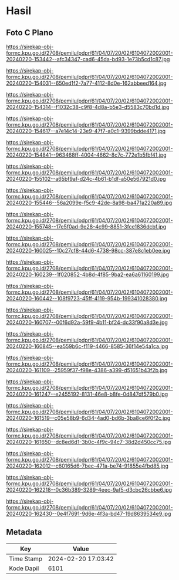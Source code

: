 # Hasil

## Foto C Plano

https://sirekap-obj-formc.kpu.go.id/2708/pemilu/pdpr/61/04/07/20/02/6104072002001-20240220-153442--afc34347-cad6-45da-bd93-1e73b5cd1c87.jpg

https://sirekap-obj-formc.kpu.go.id/2708/pemilu/pdpr/61/04/07/20/02/6104072002001-20240220-154031--650ed1f2-7a77-4112-8d0e-162abbeed164.jpg

https://sirekap-obj-formc.kpu.go.id/2708/pemilu/pdpr/61/04/07/20/02/6104072002001-20240220-154314--f1032c38-c9f8-4d8a-b5e3-d5583c70bd1d.jpg

https://sirekap-obj-formc.kpu.go.id/2708/pemilu/pdpr/61/04/07/20/02/6104072002001-20240220-154617--a7e14c14-23e9-47f7-a0c1-9399bdde4171.jpg

https://sirekap-obj-formc.kpu.go.id/2708/pemilu/pdpr/61/04/07/20/02/6104072002001-20240220-154841--963468ff-4004-4662-8c7c-772e1b5fbf41.jpg

https://sirekap-obj-formc.kpu.go.id/2708/pemilu/pdpr/61/04/07/20/02/6104072002001-20240220-155102--a65bf9af-d24c-4b61-b1df-a50e567921d0.jpg

https://sirekap-obj-formc.kpu.go.id/2708/pemilu/pdpr/61/04/07/20/02/6104072002001-20240220-155446--56a2099e-f5c9-42de-8a98-ba471a220a89.jpg

https://sirekap-obj-formc.kpu.go.id/2708/pemilu/pdpr/61/04/07/20/02/6104072002001-20240220-155748--17e5f0ad-9e28-4c99-8851-3fce1836dcbf.jpg

https://sirekap-obj-formc.kpu.go.id/2708/pemilu/pdpr/61/04/07/20/02/6104072002001-20240220-160025--10c27cf8-44d6-4738-98cc-387e8c1eb0ee.jpg

https://sirekap-obj-formc.kpu.go.id/2708/pemilu/pdpr/61/04/07/20/02/6104072002001-20240220-160239--1f020852-4b8d-4f85-9ba2-ea6a61160199.jpg

https://sirekap-obj-formc.kpu.go.id/2708/pemilu/pdpr/61/04/07/20/02/6104072002001-20240220-160442--108f9723-45ff-4119-954b-199341028380.jpg

https://sirekap-obj-formc.kpu.go.id/2708/pemilu/pdpr/61/04/07/20/02/6104072002001-20240220-160707--00f6d92a-59f9-4b11-bf24-dc33f90a8d3e.jpg

https://sirekap-obj-formc.kpu.go.id/2708/pemilu/pdpr/61/04/07/20/02/6104072002001-20240220-160845--ea559b6c-f119-4466-8585-36f14e54a1ca.jpg

https://sirekap-obj-formc.kpu.go.id/2708/pemilu/pdpr/61/04/07/20/02/6104072002001-20240220-161109--25959f37-f98e-4386-a399-d51651b43f2b.jpg

https://sirekap-obj-formc.kpu.go.id/2708/pemilu/pdpr/61/04/07/20/02/6104072002001-20240220-161247--e2455192-8131-46e8-b8fe-0d847df579b0.jpg

https://sirekap-obj-formc.kpu.go.id/2708/pemilu/pdpr/61/04/07/20/02/6104072002001-20240220-161519--c05e58b9-6d34-4ad0-bd6b-3ba8ce6f0f2c.jpg

https://sirekap-obj-formc.kpu.go.id/2708/pemilu/pdpr/61/04/07/20/02/6104072002001-20240220-161650--dc8ed6d1-3b0c-4f9c-94c7-38d2d450cc75.jpg

https://sirekap-obj-formc.kpu.go.id/2708/pemilu/pdpr/61/04/07/20/02/6104072002001-20240220-162012--c60165d6-7bec-471a-be74-91855e4fbd85.jpg

https://sirekap-obj-formc.kpu.go.id/2708/pemilu/pdpr/61/04/07/20/02/6104072002001-20240220-162218--0c36b389-3289-4eec-9af5-d3cbc26cbbe6.jpg

https://sirekap-obj-formc.kpu.go.id/2708/pemilu/pdpr/61/04/07/20/02/6104072002001-20240220-162430--0e4f7691-9d6e-4f3a-bd47-19d8639534e9.jpg


## Metadata

| Key        | Value               |
| ---------- | ------------------- |
| Time Stamp | 2024-02-20 17:03:42 |
| Kode Dapil | 6101                |



